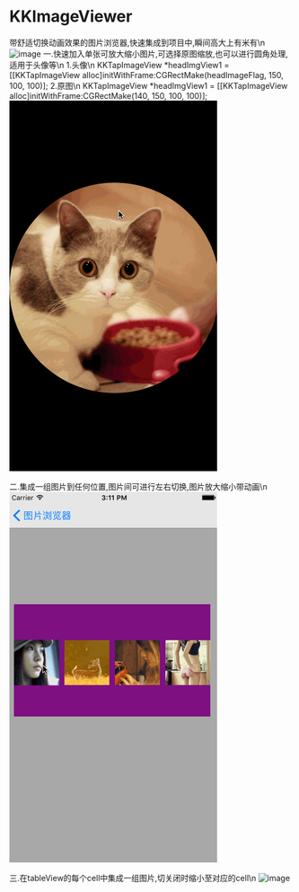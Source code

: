 # KKImageViewer
带舒适切换动画效果的图片浏览器,快速集成到项目中,瞬间高大上有米有\n
 ![image](https://github.com/KKKiller/KKImageViewer/raw/master/all.gif)
一.快速加入单张可放大缩小图片,可选择原图缩放,也可以进行圆角处理,适用于头像等\n
1.头像\n
KKTapImageView *headImgView1 = [[KKTapImageView alloc]initWithFrame:CGRectMake(headImageFlag, 150, 100, 100)];
2.原图\n
KKTapImageView *headImgView1 = [[KKTapImageView alloc]initWithFrame:CGRectMake(140, 150, 100, 100)];
 ![image](https://github.com/KKKiller/KKImageViewer/raw/master/head.gif)

二.集成一组图片到任何位置,图片间可进行左右切换,图片放大缩小带动画\n
 ![image](https://github.com/KKKiller/KKImageViewer/raw/master/anyPositon.gif)

三.在tableView的每个cell中集成一组图片,切关闭时缩小至对应的cell\n
 ![image](https://github.com/KKKiller/KKImageViewer/raw/master/tableView.gif)